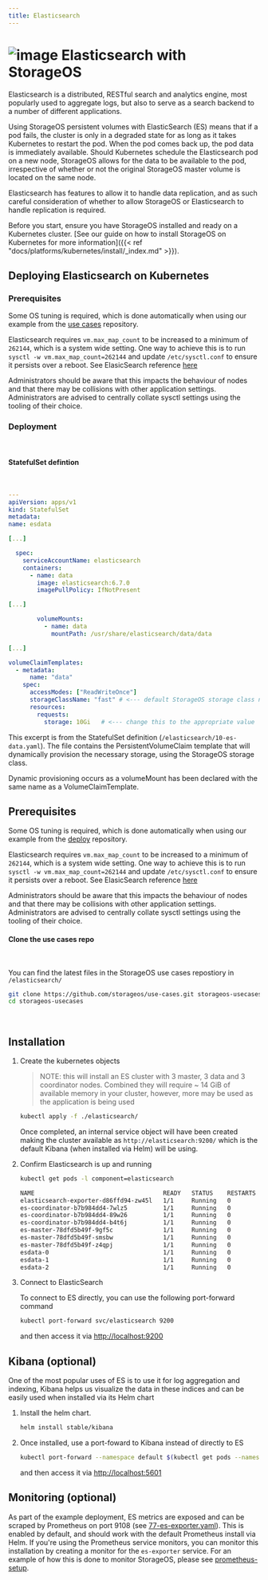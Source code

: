 ```yaml
---
title: Elasticsearch
---
```


# ![image](/images/docs/explore/elasticsearch.png) Elasticsearch with StorageOS

Elasticsearch is a distributed, RESTful search and analytics engine, most
popularly used to aggregate logs, but also to serve as a search backend to a
number of different applications.

Using StorageOS persistent volumes with ElasticSearch (ES) means that if a pod
fails, the cluster is only in a degraded state for as long as it takes
Kubernetes to restart the pod. When the pod comes back up, the pod data is
immediately available. Should Kubernetes schedule the Elasticsearch pod on a
new node, StorageOS allows for the data to be available to the pod,
irrespective of whether or not the original StorageOS master volume
is located on the same node.

Elasticsearch has features to allow it to handle data replication, and as such
careful consideration of whether to allow StorageOS or Elasticsearch to handle
replication is required.

Before you start, ensure you have StorageOS installed and ready on a Kubernetes
cluster. [See our guide on how to install StorageOS on Kubernetes for more
information]({{< ref "docs/platforms/kubernetes/install/_index.md" >}}).

## Deploying Elasticsearch on Kubernetes

### Prerequisites

Some OS tuning is required, which is done automatically when using our example
from the [use cases](https//github.com/storageos/use-cases.git) repository.

Elasticsearch requires `vm.max_map_count` to be increased to a minimum of
`262144`, which is a system wide setting. One way to achieve this is to
run `sysctl -w vm.max_map_count=262144` and update `/etc/sysctl.conf`
to ensure it persists over a reboot. See ElasicSearch reference
[here](https://www.elastic.co/guide/en/elasticsearch/reference/7.0/vm-max-map-count.html)

Administrators should be aware that this impacts the behaviour of nodes and
that there may be collisions with other application settings. Administrators
are advised to centrally collate sysctl settings using the tooling of their
choice.

### Deployment

&nbsp;


#### StatefulSet defintion

&nbsp;

  ```yaml
---
apiVersion: apps/v1
kind: StatefulSet
metadata:
  name: esdata

[...]

    spec:
      serviceAccountName: elasticsearch
      containers:
        - name: data
          image: elasticsearch:6.7.0
          imagePullPolicy: IfNotPresent

[...]

          volumeMounts:
            - name: data
              mountPath: /usr/share/elasticsearch/data/data

[...]

  volumeClaimTemplates:
    - metadata:
        name: "data"
      spec:
        accessModes: ["ReadWriteOnce"]
        storageClassName: "fast" # <--- default StorageOS storage class name
        resources:
          requests:
            storage: 10Gi   # <--- change this to the appropriate value
```

This excerpt is from the StatefulSet definition
(`/elasticsearch/10-es-data.yaml`). The file contains the
PersistentVolumeClaim template that will dynamically
provision the necessary storage, using the StorageOS storage class.

Dynamic provisioning occurs as a volumeMount has been declared with the same
name as a VolumeClaimTemplate.

## Prerequisites

Some OS tuning is required, which is done automatically when using our example
from the [deploy](//github.com/storageos/deploy) repository.

Elasticsearch requires `vm.max_map_count` to be increased to a minimum of
`262144`, which is a system wide setting. One way to achieve this is to
run `sysctl -w vm.max_map_count=262144` and update `/etc/sysctl.conf`
to ensure it persists over a reboot. See ElasicSearch reference
[here](https://www.elastic.co/guide/en/elasticsearch/reference/7.0/vm-max-map-count.html)

Administrators should be aware that this impacts the behaviour of nodes and
that there may be collisions with other application settings. Administrators
are advised to centrally collate sysctl settings using the tooling of their
choice.

#### Clone the use cases repo

&nbsp;

You can find the latest files in the StorageOS use cases repostiory
in `/elasticsearch/`

  ```bash
git clone https://github.com/storageos/use-cases.git storageos-usecases
cd storageos-usecases
```

&nbsp;

## Installation

1. Create the kubernetes objects
   
   
   > NOTE: this will install an ES cluster with 3 master, 3 data and 3
   coordinator nodes. Combined they will require ~ 14 GiB of available memory in
   your cluster, however, more may be used as the application is being used
   
     ```bash
   kubectl apply -f ./elasticsearch/
     ```
   
   Once completed, an internal service object will have been created making the
   cluster available as `http://elasticsearch:9200/` which is the default Kibana
   (when installed via Helm) will be using.

1. Confirm Elasticsearch is up and running


   ```bash
   kubectl get pods -l component=elasticsearch
   
   NAME                                    READY   STATUS    RESTARTS   AGE
   elasticsearch-exporter-d86ffd94-zw45l   1/1     Running   0          5m44s
   es-coordinator-b7b984dd4-7wlz5          1/1     Running   0          5m44s
   es-coordinator-b7b984dd4-89w26          1/1     Running   0          5m44s
   es-coordinator-b7b984dd4-b4t6j          1/1     Running   0          5m44s
   es-master-78dfd5b49f-9gf5c              1/1     Running   0          5m44s
   es-master-78dfd5b49f-smsbw              1/1     Running   0          5m44s
   es-master-78dfd5b49f-z4qpj              1/1     Running   0          5m44s
   esdata-0                                1/1     Running   0          5m44s
   esdata-1                                1/1     Running   0          4m34s
   esdata-2                                1/1     Running   0          3m22s
   ```

1. Connect to ElasticSearch

   To connect to ES directly, you can use the following port-forward command

   ```bash
   kubectl port-forward svc/elasticsearch 9200
   ```

   and then access it via [http://localhost:9200](http://localhost:9200)


## Kibana (optional)


One of the most popular uses of ES is to use it for log aggregation and
indexing, Kibana helps us visualize the data in these indices and can be
easily used when installed via its Helm chart

1. Install the helm chart.
   ```bash
   helm install stable/kibana
   ```

1. Once installed, use a port-foward to Kibana instead of directly to ES
   
   ```bash
   kubectl port-forward --namespace default $(kubectl get pods --namespace default -l "app=kibana" -o jsonpath="{.items[0].metadata.name}") 5601
   ```
   
   and then access it via [http://localhost:5601](http://localhost:5601)


## Monitoring (optional)

As part of the example deployment, ES metrics are exposed and can be scraped
by Prometheus on port 9108
(see [77-es-exporter.yaml](https://github.com/storageos/use-cases/blob/master/elasticsearch/77-es-exporter.yaml)).
This is enabled by default, and should work with the default Prometheus install
via Helm. If you're using the Prometheus service monitors, you can monitor
this installation by creating a monitor for the `es-exporter` service. For an
example of how this is done to monitor StorageOS, please see [prometheus-setup](/docs/operations/monitoring/prometheus-setup).
